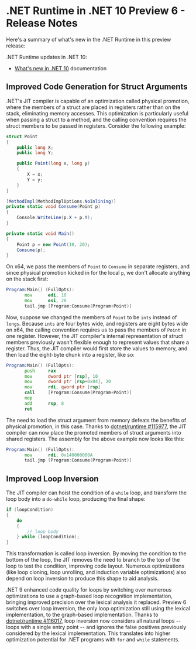 # .NET Runtime in .NET 10 Preview 6 - Release Notes


Here's a summary of what's new in the .NET Runtime in this preview release:

.NET Runtime updates in .NET 10:

- [What's new in .NET 10](https://learn.microsoft.com/dotnet/core/whats-new/dotnet-10/overview) documentation

## Improved Code Generation for Struct Arguments

.NET's JIT compiler is capable of an optimization called physical promotion, where the members of a struct are placed in registers rather than on the stack, eliminating memory accesses. This optimization is particularly useful when passing a struct to a method, and the calling convention requires the struct members to be passed in registers. Consider the following example:

```csharp
struct Point
{
    public long X;
    public long Y;

    public Point(long x, long y)
    {
        X = x;
        Y = y;
    }
}

[MethodImpl(MethodImplOptions.NoInlining)]
private static void Consume(Point p)
{
    Console.WriteLine(p.X + p.Y);
}

private static void Main()
{
    Point p = new Point(10, 20);
    Consume(p);
}
```

On x64, we pass the members of `Point` to `Consume` in separate registers, and since physical promotion kicked in for the local `p`, we don't allocate anything on the stack first:

```asm
Program:Main() (FullOpts):
       mov      edi, 10
       mov      esi, 20
       tail.jmp [Program:Consume(Program+Point)]
```

Now, suppose we changed the members of `Point` to be `ints` instead of `longs`. Because `ints` are four bytes wide, and registers are eight bytes wide on x64, the calling convention requires us to pass the members of `Point` in one register. However, the JIT compiler's internal representation of struct members previously wasn't flexible enough to represent values that share a register. Thus, the JIT compiler would first store the values to memory, and then load the eight-byte chunk into a register, like so:

```asm
Program:Main() (FullOpts):
       push     rax
       mov      dword ptr [rsp], 10
       mov      dword ptr [rsp+0x04], 20
       mov      rdi, qword ptr [rsp]
       call     [Program:Consume(Program+Point)]
       nop
       add      rsp, 8
       ret
```

The need to load the struct argument from memory defeats the benefits of physical promotion, in this case. Thanks to [dotnet/runtime #115977](https://github.com/dotnet/runtime/pull/115977), the JIT compiler can now place the promoted members of struct arguments into shared registers. The assembly for the above example now looks like this:

```asm
Program:Main() (FullOpts):
       mov      rdi, 0x140000000A
       tail.jmp [Program:Consume(Program+Point)]
```

## Improved Loop Inversion

The JIT compiler can hoist the condition of a `while` loop, and transform the loop body into a `do-while` loop, producing the final shape:

```csharp
if (loopCondition)
{
    do
    {
        // loop body
    } while (loopCondition);
}
```

This transformation is called loop inversion. By moving the condition to the bottom of the loop, the JIT removes the need to branch to the top of the loop to test the condition, improving code layout. Numerous optimizations (like loop cloning, loop unrolling, and induction variable optimizations) also depend on loop inversion to produce this shape to aid analysis.

 .NET 9 enhanced code quality for loops by switching over numerous optimizations to use a graph-based loop recognition implementation, bringing improved precision over the lexical analysis it replaced. Preview 6 switches over loop inversion, the only loop optimization still using the lexical implementation, to the graph-based implementation. Thanks to [dotnet/runtime #116017](https://github.com/dotnet/runtime/pull/116017), loop inversion now considers all natural loops -- loops with a single entry point -- and ignores the false positives previously considered by the lexical implementation. This translates into higher optimization potential for .NET programs with `for` and `while` statements.
